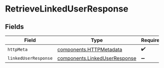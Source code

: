 # RetrieveLinkedUserResponse


## Fields

| Field                                                                          | Type                                                                           | Required                                                                       | Description                                                                    |
| ------------------------------------------------------------------------------ | ------------------------------------------------------------------------------ | ------------------------------------------------------------------------------ | ------------------------------------------------------------------------------ |
| `httpMeta`                                                                     | [components.HTTPMetadata](../../models/components/httpmetadata.md)             | :heavy_check_mark:                                                             | N/A                                                                            |
| `linkedUserResponse`                                                           | [components.LinkedUserResponse](../../models/components/linkeduserresponse.md) | :heavy_minus_sign:                                                             | N/A                                                                            |